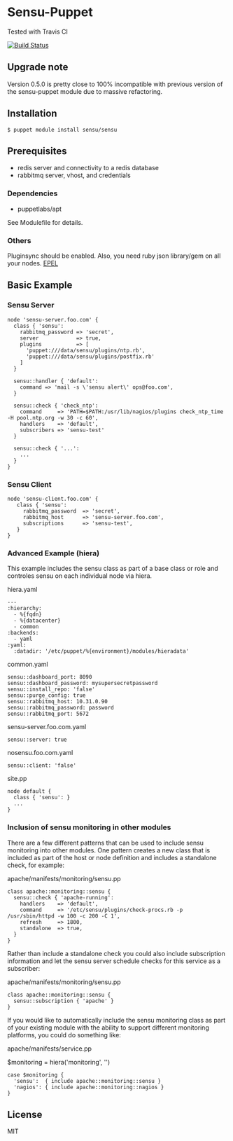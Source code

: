 # Sensu-Puppet


Tested with Travis CI

[![Build Status](https://travis-ci.org/sensu/sensu-puppet.png)](https://travis-ci.org/sensu/sensu-puppet)

## Upgrade note
Version 0.5.0 is pretty close to 100% incompatible with previous version of the sensu-puppet module due to massive refactoring.

## Installation

    $ puppet module install sensu/sensu

## Prerequisites
- redis server and connectivity to a redis database
- rabbitmq server, vhost, and credentials

### Dependencies

- puppetlabs/apt

See Modulefile for details.

### Others

Pluginsync should be enabled. Also, you need ruby json library/gem on all your nodes.
[EPEL](http://mirrors.kernel.org/fedora-epel/6/x86_64/rubygem-json-1.4.6-1.el6.x86_64.rpm)

## Basic Example

### Sensu Server

    node 'sensu-server.foo.com' {
      class { 'sensu':
        rabbitmq_password => 'secret',
        server            => true,
        plugins           => [
          'puppet:///data/sensu/plugins/ntp.rb',
          'puppet:///data/sensu/plugins/postfix.rb'
        ]
      }

      sensu::handler { 'default':
        command => 'mail -s \'sensu alert\' ops@foo.com',
      }

      sensu::check { 'check_ntp':
        command     => 'PATH=$PATH:/usr/lib/nagios/plugins check_ntp_time -H pool.ntp.org -w 30 -c 60',
        handlers    => 'default',
        subscribers => 'sensu-test'
      }

      sensu::check { '...':
        ...
      }
    }


### Sensu Client

    node 'sensu-client.foo.com' {
       class { 'sensu':
         rabbitmq_password  => 'secret',
         rabbitmq_host      => 'sensu-server.foo.com',
         subscriptions      => 'sensu-test',
       }
    }

### Advanced Example (hiera)
This example includes the sensu class as part of a base class or role and controles sensu on each individual node via hiera.

hiera.yaml

    ---
    :hierarchy:
      - %{fqdn}
      - %{datacenter}
      - common
    :backends:
      - yaml
    :yaml:
      :datadir: '/etc/puppet/%{environment}/modules/hieradata'

common.yaml

    sensu::dashboard_port: 8090
    sensu::dashboard_password: mysupersecretpassword
    sensu::install_repo: 'false'
    sensu::purge_config: true
    sensu::rabbitmq_host: 10.31.0.90
    sensu::rabbitmq_password: password
    sensu::rabbitmq_port: 5672

sensu-server.foo.com.yaml

    sensu::server: true

nosensu.foo.com.yaml

    sensu::client: 'false'

site.pp

    node default {
      class { 'sensu': }
      ...
    }


### Inclusion of sensu monitoring in other modules
There are a few different patterns that can be used to include sensu monitoring into other modules.  One pattern creates a new class that is included as part of the host or node definition and includes a standalone check, for example:

apache/manifests/monitoring/sensu.pp

    class apache::monitoring::sensu {
      sensu::check { 'apache-running':
        handlers    => 'default',
        command     => '/etc/sensu/plugins/check-procs.rb -p /usr/sbin/httpd -w 100 -c 200 -C 1',
        refresh     => 1800,
        standalone  => true,
      }
    }

Rather than include a standalone check you could also include subscription information and let the sensu server schedule checks for this service as a subscriber:

apache/manifests/monitoring/sensu.pp

    class apache::monitoring::sensu {
      sensu::subscription { 'apache' }
    }

If you would like to automatically include the sensu monitoring class as part of your existing module with the ability to support different monitoring platforms, you could do something like:

apache/manifests/service.pp

$monitoring = hiera('monitoring', '')

    case $monitoring {
      'sensu':  { include apache::monitoring::sensu }
      'nagios': { include apache::monitoring::nagios }
    }


## License

MIT

